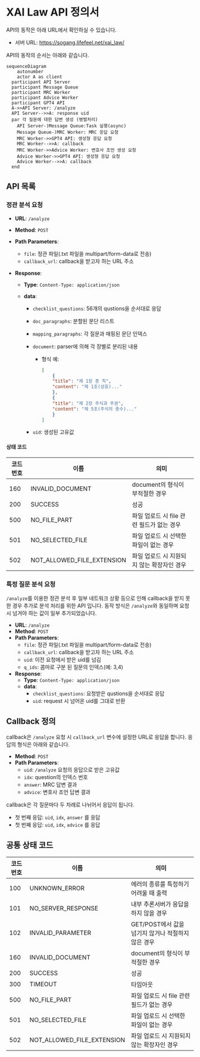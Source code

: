 # XAI Law API 정의서

API의 동작은 아래 URL에서 확인하실 수 있습니다.

- 서버 URL: https://sogang.lifefeel.net/xai_law/



API의 동작의 순서는 아래와 같습니다.

```mermaid
sequenceDiagram
	autonumber
	actor A as client
  participant API Server
  participant Message Queue
  participant MRC Worker
  participant Advice Worker
  participant GPT4 API
  A->>API Server: /analyze
  API Server-->>A: response uid
  par 각 질문에 대한 답변 생성 (병렬처리)
    API Server-)Message Queue:Task 실행(async)
    Message Queue-)MRC Worker: MRC 응답 요청
    MRC Worker->>GPT4 API: 생성형 응답 요청
    MRC Worker-->>A: callback
    MRC Worker->>Advice Worker: 변호사 조언 생성 요청
    Advice Worker->>GPT4 API: 생성형 응답 요청
    Advice Worker-->>A: callback
  end

```



## API 목록

### 정관 분석 요청

- **URL**: `/analyze`

- **Method**: `POST`

- **Path Parameters**:
  - `file`: 정관 파일(.txt 파일을 multipart/form-data로 전송)
  - `callback_url`: callback을 받고자 하는 URL 주소
  
- **Response**:
  - **Type**: `Content-Type: application/json`
  
  - **data**:
    - `checklist_questions`: 56개의 qustions을 순서대로 응답
    
    - `doc_paragraphs`: 분할된 문단 리스트
    
    - `mapping_paragraphs`: 각 질문과 매핑된 문단 인덱스
    
    - `document`: parser에 의해 각 장별로 분리된 내용
      - 형식 예:
        ```json
        [
        	{
            "title": "제 1장 총 칙",
            "content": "제 1조(상호)..."
        	},
        	{
            "title": "제 2장 주식과 주권",
            "content": "제 5조(주식의 총수)..."
        	}
        ]
        ```
      
    - `uid`: 생성된 고유값

#### 상태 코드

| 코드번호 | 이름                       | 의미                                       |
| -------- | -------------------------- | ------------------------------------------ |
| 160      | INVALID_DOCUMENT           | document의 형식이 부적절한 경우            |
| 200      | SUCCESS                    | 성공                                       |
| 500      | NO_FILE_PART               | 파일 업로드 시 file 관련 필드가 없는 경우  |
| 501      | NO_SELECTED_FILE           | 파일 업로드 시 선택한 파일이 없는 경우     |
| 502      | NOT_ALLOWED_FILE_EXTENSION | 파일 업로드 시 지원되지 않는 확장자인 경우 |

### 특정 질문 분석 요청

`/analyze`를 이용한 정관 분석 후 일부 네트워크 상황 등으로 인해 callback을 받지 못한 경우 추가로 분석 처리를 위한 API 입니다. 동작 방식은 `/analyze`와 동일하며 요청 시 넘겨야 하는 값이 일부 추가되었습니다.

- **URL**: `/analyze`
- **Method**: `POST`
- **Path Parameters**:  
  - `file`: 정관 파일(.txt 파일을 multipart/form-data로 전송)
  - `callback_url`: callback을 받고자 하는 URL 주소
  - `uid`: 이전 요청에서 받은 uid를 넘김
  - `q_ids`: 콤마로 구분 된 질문의 인덱스(예: 3,4)
- **Response**: 
  - **Type**: `Content-Type: application/json`
  - **data**:
    - `checklist_questions`: 요청받은 qustions을 순서대로 응답
    - `uid`: request 시 넘어온 uid를 그대로 반환

## Callback 정의

callback은 `/analyze` 요청 시 `callback_url` 변수에 설정한 URL로 응답을 합니다. 응답의 형식은 아래와 같습니다.

- **Method**: `POST`
- **Path Parameters**:
  - `uid`: `/analyze` 요청의 응답으로 받은 고유값
  - `idx`: question의 인덱스 번호
  - `answer`: MRC 답변 결과
  - `advice`: 변호사 조언 답변 결과



callback은 각 질문마다 두 차례로 나뉘어서 응답이 됩니다. 

- 첫 번째 응답: `uid`, `idx`, `answer` 를 응답
- 첫 번째 응답: `uid`, `idx`, `advice` 를 응답



## 공통 상태 코드

| 코드번호 | 이름                       | 의미                                               |
| -------- | -------------------------- | -------------------------------------------------- |
| 100      | UNKNOWN_ERROR              | 에러의 종류를 특정하기 어려울 때 출력              |
| 101      | NO_SERVER_RESPONSE         | 내부 추론서버가 응답을 하지 않을 경우              |
| 102      | INVALID_PARAMETER          | GET/POST에서 값을 넘기지 않거나 적절하지 않은 경우 |
| 160      | INVALID_DOCUMENT           | document의 형식이 부적절한 경우                    |
| 200      | SUCCESS                    | 성공                                               |
| 300      | TIMEOUT                    | 타임아웃                                           |
| 500      | NO_FILE_PART               | 파일 업로드 시 file 관련 필드가 없는 경우          |
| 501      | NO_SELECTED_FILE           | 파일 업로드 시 선택한 파일이 없는 경우             |
| 502      | NOT_ALLOWED_FILE_EXTENSION | 파일 업로드 시 지원되지 않는 확장자인 경우         |
